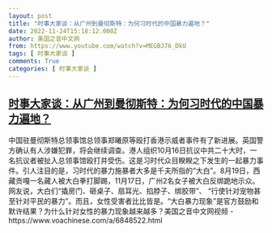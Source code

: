 ```yaml
---
layout: post
title: "时事大家谈：从广州到曼彻斯特：为何习时代的中国暴力遍地？"
date: 2022-11-24T15:18:12.000Z
author: 美国之音中文网
from: https://www.youtube.com/watch?v=MEGBJ76_DkU
tags: [ 时事大家谈 ]
comments: True
categories: [ 时事大家谈 ]
---
```

<!--1669303092000-->
[时事大家谈：从广州到曼彻斯特：为何习时代的中国暴力遍地？](https://www.youtube.com/watch?v=MEGBJ76_DkU)
------

<div>
中国驻曼彻斯特总领事馆总领事郑曦原等殴打香港示威者事件有了新进展。英国警方确认有人涉嫌犯罪，将会继续调查。港人组织10月16日抗议中共二十大时，一名抗议者被扯入总领事馆殴打并受伤。这是习时代众目睽睽之下发生的一起暴力事件。引人注目的是，习时代的暴力施暴者大多是千夫所指的“大白”。8月19日，西藏贡嘎一名藏人被大白拳打脚踢，11月17日，广州2名女子被大白反绑跪地示众。网友说，大白们“撬房门、砸桌子、扇耳光、掐脖子、绑胶带”、 “行使针对宠物甚至针对平民的暴力”。而且，女性受害者比比皆是。“大白暴力现象”是官方鼓励和默许结果？为什么针对女性的暴力现象越来越多？美国之音中文网视频 - https://www.voachinese.com/a/6848522.html
</div>

